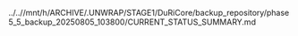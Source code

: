 ../..//mnt/h/ARCHIVE/.UNWRAP/STAGE1/DuRiCore/backup_repository/phase5_5_backup_20250805_103800/CURRENT_STATUS_SUMMARY.md
